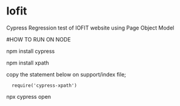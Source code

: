 # Iofit
Cypress Regression test of IOFIT website using Page Object Model



#HOW TO RUN ON NODE
  
  npm install cypress

  npm install xpath

  copy the statement below on support/index file;
  
      require('cypress-xpath')
      
  npx cypress open
  

